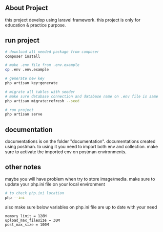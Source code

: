 ## About Project

this project develop using laravel framework. this project is only for education & practice purpose.

## run project

```bash
# download all needed package from composer
composer install

# make .env file from .env.example
cp .env .env.example

# generate new key
php artisan key:generate

# migrate all tables with seeder
# make sure database connection and database name on .env file is same as your local environment
php artisan migrate:refresh --seed

# run project
php artisan serve
```

## documentation

documentations is on the folder "documentation". documentations created using postman. to using it you need to import both env and collection. make sure to activate the imported env on postman environments.

## other notes

maybe you will have problem when try to store image/media. make sure to update your php.ini file on your local environment

```bash
# to check php.ini location
php --ini
```

also make sure below variables on php.ini file are up to date with your need

```
memory_limit = 128M
upload_max_filesize = 30M
post_max_size = 100M
```
